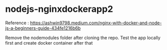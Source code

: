 # nodejs-nginxdockerapp2


Reference : https://ashwin9798.medium.com/nginx-with-docker-and-node-js-a-beginners-guide-434fe1216b6b

Remove the nodemodules folder after cloning the repo.
Test the app locally first and create docker container after that 
